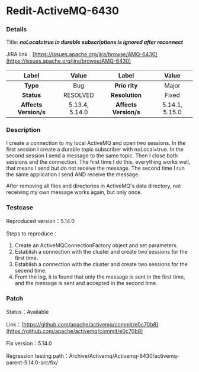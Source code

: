 # Redit-ActiveMQ-6430

### Details

Title: ***noLocal=true in durable subscriptions is ignored after reconnect***

JIRA link：[https://issues.apache.org/jira/browse/AMQ-6430](https://issues.apache.org/jira/browse/AMQ-6430)

|         Label         |       Value       |      Label      |        Value        |
|:---------------------:|:-----------------:|:---------------:|:-------------------:|
|       **Type**        |        Bug        |  **Prio rity**  |        Major        |
|      **Status**       |     RESOLVED      | **Resolution**  |        Fixed        |
| **Affects Version/s** |   5.13.4, 5.14.0  | **Affects Version/s**| 5.14.1, 5.15.0 |

### Description

I create a connection to my local ActiveMQ and open two sessions. In the first session I create a durable topic subscriber with noLocal=true. In the second session I send a message to the same topic. Then I close both sessions and the connection. The first time I do this, everything works well, that means I send but do not receive the message. The second time I run the same application I send AND receive the message.

After removing all files and directories in ActiveMQ's data directory, not receiving my own message works again, but only once.

### Testcase

Reproduced version：5.14.0

Steps to reproduce：
1. Create an ActiveMQConnectionFactory object and set parameters.
2. Establish a connection with the cluster and create two sessions for the first time.
3. Establish a connection with the cluster and create two sessions for the secend time.
4. From the log, it is found that only the message is sent in the first time, and the message is sent and accepted in the second time.

### Patch 

Status：Available

Link：[https://github.com/apache/activemq/commit/e0c70b8](https://github.com/apache/activemq/commit/e0c70b8)

Fix version：5.14.0

Regression testing path：Archive/Activemq/Activemq-6430/activemq-parent-5.14.0-src/fix/
